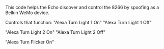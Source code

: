 This code helps the Echo discover and control the 8266 by spoofing as a
Belkin WeMo device.

 Controls that function:
 "Alexa Turn Light 1 On"
 "Alexa Turn Light 1 Off"

 "Alexa Turn Light 2 On"
 "Alexa Turn Light 2 Off"


 "Alexa Turn Flicker On"
